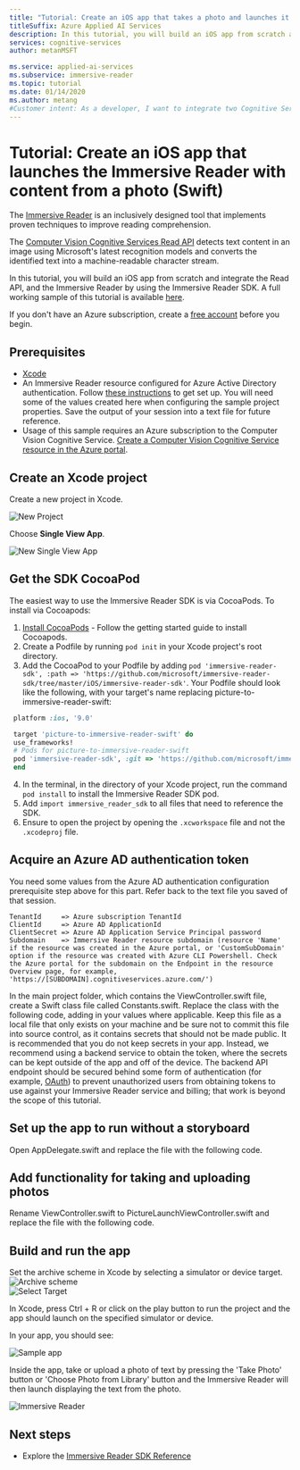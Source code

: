 ```yaml
---
title: "Tutorial: Create an iOS app that takes a photo and launches it in the Immersive Reader (Swift)"
titleSuffix: Azure Applied AI Services
description: In this tutorial, you will build an iOS app from scratch and add the Picture to Immersive Reader functionality.
services: cognitive-services
author: metanMSFT

ms.service: applied-ai-services
ms.subservice: immersive-reader
ms.topic: tutorial
ms.date: 01/14/2020
ms.author: metang
#Customer intent: As a developer, I want to integrate two Cognitive Services, the Immersive Reader and the Read API into my iOS application so that I can view any text from a photo in the Immersive Reader.
---
```


# Tutorial: Create an iOS app that launches the Immersive Reader with content from a photo (Swift)

The [Immersive Reader](https://www.onenote.com/learningtools) is an inclusively designed tool that implements proven techniques to improve reading comprehension.

The [Computer Vision Cognitive Services Read API](../../cognitive-services/computer-vision/overview-ocr.md) detects text content in an image using Microsoft's latest recognition models and converts the identified text into a machine-readable character stream.

In this tutorial, you will build an iOS app from scratch and integrate the Read API, and the Immersive Reader by using the Immersive Reader SDK. A full working sample of this tutorial is available [here](https://github.com/microsoft/immersive-reader-sdk/tree/master/js/samples/ios).

If you don't have an Azure subscription, create a [free account](https://azure.microsoft.com/free/cognitive-services/) before you begin.

## Prerequisites

* [Xcode](https://apps.apple.com/us/app/xcode/id497799835?mt=12)
* An Immersive Reader resource configured for Azure Active Directory authentication. Follow [these instructions](./how-to-create-immersive-reader.md) to get set up. You will need some of the values created here when configuring the sample project properties. Save the output of your session into a text file for future reference.
* Usage of this sample requires an Azure subscription to the Computer Vision Cognitive Service. [Create a Computer Vision Cognitive Service resource in the Azure portal](https://ms.portal.azure.com/#create/Microsoft.CognitiveServicesComputerVision).

## Create an Xcode project

Create a new project in Xcode.

![New Project](./media/ios/xcode-create-project.png)

Choose **Single View App**.

![New Single View App](./media/ios/xcode-single-view-app.png)

## Get the SDK CocoaPod
The easiest way to use the Immersive Reader SDK is via CocoaPods. To install via Cocoapods:
1. [Install CocoaPods](http://guides.cocoapods.org/using/getting-started.html) - Follow the getting started guide to install Cocoapods.
2. Create a Podfile by running `pod init` in your Xcode project's root directory.
3.  Add the CocoaPod to your Podfile by adding `pod 'immersive-reader-sdk', :path => 'https://github.com/microsoft/immersive-reader-sdk/tree/master/iOS/immersive-reader-sdk'`. Your Podfile should look like the following, with your target's name replacing picture-to-immersive-reader-swift:
 ```ruby
  platform :ios, '9.0'

  target 'picture-to-immersive-reader-swift' do
  use_frameworks!
  # Pods for picture-to-immersive-reader-swift
  pod 'immersive-reader-sdk', :git => 'https://github.com/microsoft/immersive-reader-sdk.git'
  end
```
4. In the terminal, in the directory of your Xcode project, run the command `pod install` to install the Immersive Reader SDK pod.
5. Add `import immersive_reader_sdk` to all files that need to reference the SDK.
6. Ensure to open the project by opening the `.xcworkspace` file and not the `.xcodeproj` file.

## Acquire an Azure AD authentication token

You need some values from the Azure AD authentication configuration prerequisite step above for this part. Refer back to the text file you saved of that session.

````text
TenantId     => Azure subscription TenantId
ClientId     => Azure AD ApplicationId
ClientSecret => Azure AD Application Service Principal password
Subdomain    => Immersive Reader resource subdomain (resource 'Name' if the resource was created in the Azure portal, or 'CustomSubDomain' option if the resource was created with Azure CLI Powershell. Check the Azure portal for the subdomain on the Endpoint in the resource Overview page, for example, 'https://[SUBDOMAIN].cognitiveservices.azure.com/')
````

In the main project folder, which contains the ViewController.swift file, create a Swift class file called Constants.swift. Replace the class with the following code, adding in your values where applicable. Keep this file as a local file that only exists on your machine and be sure not to commit this file into source control, as it contains secrets that should not be made public. It is recommended that you do not keep secrets in your app. Instead, we recommend using a backend service to obtain the token, where the secrets can be kept outside of the app and off of the device. The backend API endpoint should be secured behind some form of authentication (for example, [OAuth](https://oauth.net/2/)) to prevent unauthorized users from obtaining tokens to use against your Immersive Reader service and billing; that work is beyond the scope of this tutorial.

## Set up the app to run without a storyboard

Open AppDelegate.swift and replace the file with the following code.

## Add functionality for taking and uploading photos

Rename ViewController.swift to PictureLaunchViewController.swift and replace the file with the following code.

## Build and run the app

Set the archive scheme in Xcode by selecting a simulator or device target.
![Archive scheme](./media/ios/xcode-archive-scheme.png)<br/>
![Select Target](./media/ios/xcode-select-target.png)

In Xcode, press Ctrl + R or click on the play button to run the project and the app should launch on the specified simulator or device.

In your app, you should see:

![Sample app](./media/ios/picture-to-immersive-reader-ipad-app.png)

Inside the app, take or upload a photo of text by pressing the 'Take Photo' button or 'Choose Photo from Library' button and the Immersive Reader will then launch displaying the text from the photo.

![Immersive Reader](./media/ios/picture-to-immersive-reader-ipad.png)

## Next steps

* Explore the [Immersive Reader SDK Reference](./reference.md)